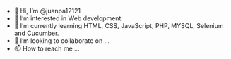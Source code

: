 - 👋 Hi, I’m @juanpa12121
- 👀 I’m interested in Web development
- 🌱 I’m currently learning HTML, CSS, JavaScript, PHP, MYSQL, Selenium and Cucumber.
- 💞️ I’m looking to collaborate on ...
- 📫 How to reach me ...

<!---
juanpa12121/juanpa12121 is a ✨ special ✨ repository because its `README.md` (this file) appears on your GitHub profile.
You can click the Preview link to take a look at your changes.
--->
